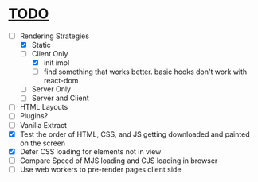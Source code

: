 # <u>TODO</u>

- [ ] Rendering Strategies
  - [x] Static
  - [ ] Client Only
    - [x] init impl
    - [ ] find something that works better. basic hooks don't work with react-dom
  - [ ] Server Only
  - [ ] Server and Client
- [ ] HTML Layouts
- [ ] Plugins?
- [ ] Vanilla Extract
- [x] Test the order of HTML, CSS, and JS getting downloaded and painted on the screen
- [x] Defer CSS loading for elements not in view
- [ ] Compare Speed of MJS loading and CJS loading in browser
- [ ] Use web workers to pre-render pages client side
